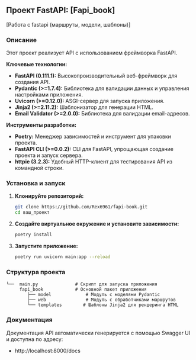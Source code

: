 ## Проект FastAPI:  [Fapi_book]

[Работа с fastapi (маршруты, модели, шаблоны)]

### Описание

Этот проект реализует API с использованием фреймворка FastAPI. 

**Ключевые технологии:**

* **FastAPI (0.111.1):**  Высокопроизводительный веб-фреймворк для создания API.
* **Pydantic (>=1.7.4):**  Библиотека для валидации данных и управления настройками приложения.
* **Uvicorn (>=0.12.0):** ASGI-сервер для запуска приложения.
* **Jinja2 (>=2.11.2):** Шаблонизатор для генерации HTML.
* **Email Validator (>=2.0.0):** Библиотека для валидации email-адресов. 

**Инструменты разработки:**

* **Poetry:** Менеджер зависимостей и инструмент для упаковки проекта.
* **FastAPI CLI (>=0.0.2):**  CLI для FastAPI, упрощающая создание проекта и запуск сервера.
* **httpie (3.2.3):** Удобный HTTP-клиент для тестирования API из командной строки.

### Установка и запуск

1. **Клонируйте репозиторий:**
   ```bash
   git clone https://github.com/Rex6961/fapi-book.git
   cd ваш_проект
   ```

2. **Создайте виртуальное окружение и установите зависимости:**
   ```bash
   poetry install
   ```

3. **Запустите приложение:**
   ```bash
   poetry run uvicorn main:app --reload
   ```

### Структура проекта

```
└──  main.py              # Скрипт для запуска приложения
     fapi_book            # Основной пакет приложения
        ├── model             # Модуль с моделями Pydantic
        ├── web               # Модуль с обработчиками маршрутов 
        └── templates        # Шаблоны Jinja2 для рендеринга HTML
```

### Документация

Документация API автоматически генерируется с помощью Swagger UI и доступна по адресу:

  * http://localhost:8000/docs 
